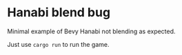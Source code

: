 # Hanabi blend bug

Minimal example of Bevy Hanabi not blending as expected.

Just use `cargo run` to run the game.
